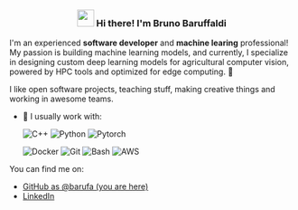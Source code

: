 <!-- Heading -->
<h3 align="center"><img src = "https://raw.githubusercontent.com/MartinHeinz/MartinHeinz/master/wave.gif" width = 30px> Hi there! I'm Bruno Baruffaldi</h3>

I'm an experienced **software developer** and **machine learing** professional! My passion is building machine learning models, and currently, I specialize in designing custom deep learning models for agricultural computer vision, powered by HPC tools and optimized for edge computing. 🚀

I like open software projects, teaching stuff, making creative things and working in awesome teams.

- 🔭 I usually work with:

    ![C++](https://img.shields.io/badge/c++-%2300599C.svg?style=for-the-badge&logo=c%2B%2B&logoColor=white) ![Python](https://img.shields.io/badge/python-3670A0?style=for-the-badge&logo=python&logoColor=ffdd54) ![Pytorch](https://img.shields.io/badge/Pytorch-e68135?style=for-the-badge&logo=pytorch&logoColor=white) 

    ![Docker](https://img.shields.io/badge/docker-%230db7ed.svg?style=for-the-badge&logo=docker&logoColor=white) ![Git](https://img.shields.io/badge/git-%23F05033.svg?style=for-the-badge&logo=git&logoColor=white) ![Bash](https://img.shields.io/badge/bash-%23A05033.svg?style=for-the-badge&logo=bash&logoColor=white) ![AWS](https://img.shields.io/badge/AWS-%23FF9900.svg?style=for-the-badge)

You can find me on:
* [GitHub as @barufa (you are here)](https://github.com/barufa)
* [LinkedIn](https://www.linkedin.com/in/brunobaruffaldi/)

<!-- Profile Views -->

<!-- <p align="left"> <img src="https://komarev.com/ghpvc/?username=lauragift21&label=Profile%20views&color=0e75b6&style=flat" alt="isrealodejobi" />
</p> -->
